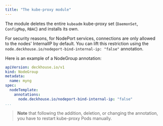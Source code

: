```yaml
---
title: "The kube-proxy module"
---
```


The module deletes the entire `kubeadm` kube-proxy set  (`DaemonSet`, `ConfigMap`, `RBAC`) and installs its own.

For security reasons, for NodePort services, connections are only allowed to the nodes' InternalIP by default. You can lift this restriction using the `node.deckhouse.io/nodeport-bind-internal-ip: "false"` annotation.

Here is an example of a NodeGroup annotation:
```yaml
apiVersion: deckhouse.io/v1
kind: NodeGroup
metadata:
  name: myng
spec:
  nodeTemplate:
    annotations:
      node.deckhouse.io/nodeport-bind-internal-ip: "false"
...
```


> **Note** that following the addition, deletion, or changing the annotation, you have to restart kube-proxy Pods manually.
